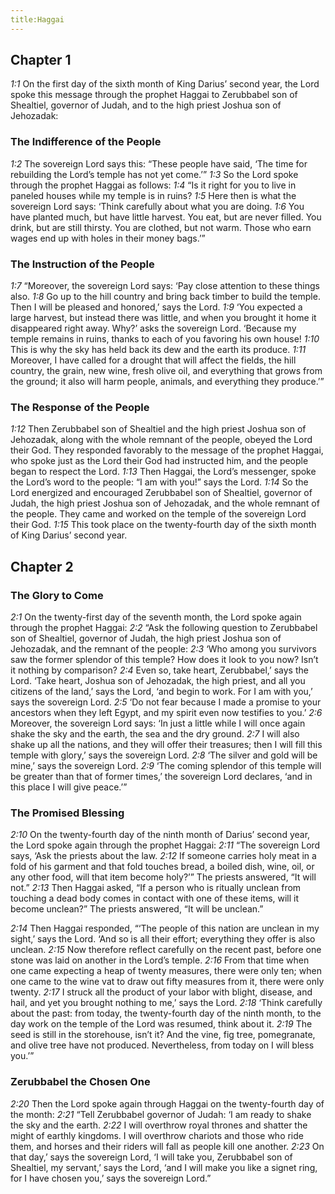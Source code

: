 ```yaml
---
title:Haggai
---
```

## Chapter 1

<cite>1:1</cite> On the first day of the sixth month of King Darius’ second year, the Lord spoke this message through the prophet Haggai to Zerubbabel son of Shealtiel, governor of Judah, and to the high priest Joshua son of Jehozadak:

### The Indifference of the People

<cite>1:2</cite> The sovereign Lord says this: “These people have said, ‘The time for rebuilding the Lord’s temple has not yet come.’” <cite>1:3</cite> So the Lord spoke through the prophet Haggai as follows: <cite>1:4</cite> “Is it right for you to live in paneled houses while my temple is in ruins? <cite>1:5</cite> Here then is what the sovereign Lord says: ‘Think carefully about what you are doing. <cite>1:6</cite> You have planted much, but have little harvest. You eat, but are never filled. You drink, but are still thirsty. You are clothed, but not warm. Those who earn wages end up with holes in their money bags.’”

### The Instruction of the People

<cite>1:7</cite> “Moreover, the sovereign Lord says: ‘Pay close attention to these things also. <cite>1:8</cite> Go up to the hill country and bring back timber to build the temple. Then I will be pleased and honored,’ says the Lord. <cite>1:9</cite> ‘You expected a large harvest, but instead there was little, and when you brought it home it disappeared right away. Why?’ asks the sovereign Lord. ‘Because my temple remains in ruins, thanks to each of you favoring his own house! <cite>1:10</cite> This is why the sky has held back its dew and the earth its produce. <cite>1:11</cite> Moreover, I have called for a drought that will affect the fields, the hill country, the grain, new wine, fresh olive oil, and everything that grows from the ground; it also will harm people, animals, and everything they produce.’”

### The Response of the People

<cite>1:12</cite> Then Zerubbabel son of Shealtiel and the high priest Joshua son of Jehozadak, along with the whole remnant of the people, obeyed the Lord their God. They responded favorably to the message of the prophet Haggai, who spoke just as the Lord their God had instructed him, and the people began to respect the Lord. <cite>1:13</cite> Then Haggai, the Lord’s messenger, spoke the Lord’s word to the people: “I am with you!” says the Lord. <cite>1:14</cite> So the Lord energized and encouraged Zerubbabel son of Shealtiel, governor of Judah, the high priest Joshua son of Jehozadak, and the whole remnant of the people. They came and worked on the temple of the sovereign Lord their God. <cite>1:15</cite> This took place on the twenty-fourth day of the sixth month of King Darius’ second year.

## Chapter 2

### The Glory to Come

<cite>2:1</cite> On the twenty-first day of the seventh month, the Lord spoke again through the prophet Haggai: <cite>2:2</cite> “Ask the following question to Zerubbabel son of Shealtiel, governor of Judah, the high priest Joshua son of Jehozadak, and the remnant of the people: <cite>2:3</cite> ‘Who among you survivors saw the former splendor of this temple? How does it look to you now? Isn’t it nothing by comparison? <cite>2:4</cite> Even so, take heart, Zerubbabel,’ says the Lord. ‘Take heart, Joshua son of Jehozadak, the high priest, and all you citizens of the land,’ says the Lord, ‘and begin to work. For I am with you,’ says the sovereign Lord. <cite>2:5</cite> ‘Do not fear because I made a promise to your ancestors when they left Egypt, and my spirit even now testifies to you.’ <cite>2:6</cite> Moreover, the sovereign Lord says: ‘In just a little while I will once again shake the sky and the earth, the sea and the dry ground. <cite>2:7</cite> I will also shake up all the nations, and they will offer their treasures; then I will fill this temple with glory,’ says the sovereign Lord. <cite>2:8</cite> ‘The silver and gold will be mine,’ says the sovereign Lord. <cite>2:9</cite> ‘The coming splendor of this temple will be greater than that of former times,’ the sovereign Lord declares, ‘and in this place I will give peace.’”

### The Promised Blessing

<cite>2:10</cite> On the twenty-fourth day of the ninth month of Darius’ second year, the Lord spoke again through the prophet Haggai: <cite>2:11</cite> “The sovereign Lord says, ‘Ask the priests about the law. <cite>2:12</cite> If someone carries holy meat in a fold of his garment and that fold touches bread, a boiled dish, wine, oil, or any other food, will that item become holy?’” The priests answered, “It will not.” <cite>2:13</cite> Then Haggai asked, “If a person who is ritually unclean from touching a dead body comes in contact with one of these items, will it become unclean?” The priests answered, “It will be unclean.”

<cite>2:14</cite> Then Haggai responded, “‘The people of this nation are unclean in my sight,’ says the Lord. ‘And so is all their effort; everything they offer is also unclean. <cite>2:15</cite> Now therefore reflect carefully on the recent past, before one stone was laid on another in the Lord’s temple. <cite>2:16</cite> From that time when one came expecting a heap of twenty measures, there were only ten; when one came to the wine vat to draw out fifty measures from it, there were only twenty. <cite>2:17</cite> I struck all the product of your labor with blight, disease, and hail, and yet you brought nothing to me,’ says the Lord. <cite>2:18</cite> ‘Think carefully about the past: from today, the twenty-fourth day of the ninth month, to the day work on the temple of the Lord was resumed, think about it. <cite>2:19</cite> The seed is still in the storehouse, isn’t it? And the vine, fig tree, pomegranate, and olive tree have not produced. Nevertheless, from today on I will bless you.’”

### Zerubbabel the Chosen One

<cite>2:20</cite> Then the Lord spoke again through Haggai on the twenty-fourth day of the month: <cite>2:21</cite> “Tell Zerubbabel governor of Judah: ‘I am ready to shake the sky and the earth. <cite>2:22</cite> I will overthrow royal thrones and shatter the might of earthly kingdoms. I will overthrow chariots and those who ride them, and horses and their riders will fall as people kill one another. <cite>2:23</cite> On that day,’ says the sovereign Lord, ‘I will take you, Zerubbabel son of Shealtiel, my servant,’ says the Lord, ‘and I will make you like a signet ring, for I have chosen you,’ says the sovereign Lord.”